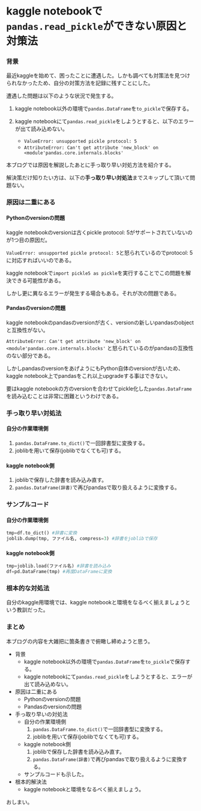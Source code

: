 kaggle notebookで`pandas.read_pickle`ができない原因と対策法
===

### 背景

最近kaggleを始めて、困ったことに遭遇した。しかも調べても対策法を見つけられなかったため、自分の対策方法を記録に残すことにした。

遭遇した問題は以下のような状況で発生する。

1. kaggle notebook以外の環境で`pandas.DataFrame`を`to_pickle`で保存する。

2. kaggle notebookにて`pandas.read_pickle`をしようとすると、以下のエラーが出て読み込めない。
    - `ValueError: unsupported pickle protocol: 5`
    - `AttributeError: Can't get attribute 'new_block' on <module'pandas.core.internals.blocks'`

本ブログでは原因を解説したあとに手っ取り早い対処方法を紹介する。

解決策だけ知りたい方は、以下の**手っ取り早い対処法**までスキップして頂いて問題ない。


### 原因は二重にある

#### Pythonのversionの問題

kaggle notebookのversionは古くpickle protocol: 5がサポートされていないのが1つ目の原因だ。

`ValueError: unsupported pickle protocol: 5`と怒られているのでprotocol: 5に対応すればいいのである。

kaggle notebookで`import pickle5 as pickle`を実行することでこの問題を解決できる可能性がある。

しかし更に異なるエラーが発生する場合もある。それが次の問題である。


#### Pandasのversionの問題
kaggle notebookのpandasのversionが古く、versionの新しいpandasのobjectと互換性がない。

`AttributeError: Can't get attribute 'new_block' on <module'pandas.core.internals.blocks'`
と怒られているのがpandasの互換性のない部分である。

しかしpandasのversionをあげようにもPython自体のversionが古いため、kaggle notebook上でpandasをこれ以上upgradeする事はできない。

要はkaggle notebookの方のversionを合わせてpickle化した`pandas.DataFrame`を読み込むことは非常に困難というわけである。

### 手っ取り早い対処法

#### 自分の作業環境側
1. `pandas.DataFrame.to_dict()`で一回辞書型に変換する。
2. joblibを用いて保存(joblibでなくても可)する。

#### kaggle notebook側
1. joblibで保存した辞書を読み込み直す。
2. `pandas.DataFrame(辞書)`で再びpandasで取り扱えるように変換する。


### サンプルコード
#### 自分の作業環境側
```python
tmp=df.to_dict() #辞書に変換
joblib.dump(tmp, ファイル名, compress=3) #辞書をjoblibで保存
```


#### kaggle notebook側
```python
tmp=joblib.load(ファイル名) #辞書を読み込み
df=pd.DataFrame(tmp) #再度DataFrameに変換
```

### 根本的な対処法
自分のkaggle用環境では、kaggle notebookと環境をなるべく揃えましょうという教訓だった。

### まとめ

本ブログの内容を大雑把に箇条書きで俯瞰し締めようと思う。

- 背景
    - kaggle notebook以外の環境で`pandas.DataFrame`を`to_pickle`で保存する。
    - kaggle notebookにて`pandas.read_pickle`をしようとすると、エラーが出て読み込めない。
- 原因は二重にある
    - Pythonのversionの問題
    - Pandasのversionの問題
- 手っ取り早いの対処法
    - 自分の作業環境側
        1. `pandas.DataFrame.to_dict()`で一回辞書型に変換する。
        2. joblibを用いて保存(joblibでなくても可)する。
    - kaggle notebook側
        1. joblibで保存した辞書を読み込み直す。
        2. `pandas.DataFrame(辞書)`で再びpandasで取り扱えるように変換する。
    - サンプルコードも示した。
- 根本的解決法
    - kaggle notebookと環境をなるべく揃えましょう。

おしまい。